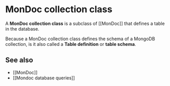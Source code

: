 # MonDoc collection class

A **MonDoc collection class** is a subclass of [[MonDoc]] that defines a table in the database.

Because a MonDoc collection class defines the schema of a MongoDB collection, is it also called a **Table definition** or **table schema**.



## See also

* [[MonDoc]]
* [[Mondoc database queries]]
